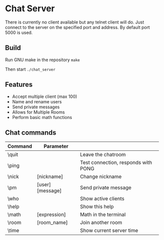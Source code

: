 Chat Server
=

There is currently no client available but any telnet client will do. Just connect to the server on the specified port and address. By default port 5000 is used.

## Build
Run GNU make in the repository
`make`

Then start
`./chat_server`

## Features
* Accept multiple client (max 100)
* Name and rename users
* Send private messages
* Allows for Multiple Rooms
* Perform basic math functions

## Chat commands

| Command       | Parameter             |                                     |
| ------------- | --------------------- | ----------------------------------- |
| \quit         |                       | Leave the chatroom                  |
| \ping         |                       | Test connection, responds with PONG |
| \nick         | [nickname]            | Change nickname                     |
| \pm           | [user] [message]      | Send private message                |
| \who          |                       | Show active clients                 |
| \help         |                       | Show this help                      |
| \math         | [expression]          | Math in the terminal                |
| \room         | [room_name]           | Join another room                   |
| \time         |                       | Show current server time            |
